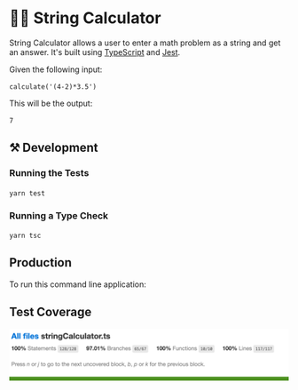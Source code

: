 # 📝🔢 String Calculator

String Calculator allows a user to enter a math problem as a string and get an answer. It's built using [TypeScript](https://www.typescriptlang.org/) and [Jest](https://jestjs.io/).

Given the following input:

```
calculate('(4-2)*3.5')
```

This will be the output:

```
7
```

## ⚒️ Development

### Running the Tests

`yarn test`

### Running a Type Check

`yarn tsc`

## Production

To run this command line application:

## Test Coverage

![codeCoverage.png](codeCoverage.png)
